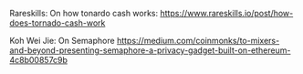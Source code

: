 Rareskills: On how tonardo cash works:
https://www.rareskills.io/post/how-does-tornado-cash-work

Koh Wei Jie: On Semaphore
https://medium.com/coinmonks/to-mixers-and-beyond-presenting-semaphore-a-privacy-gadget-built-on-ethereum-4c8b00857c9b
